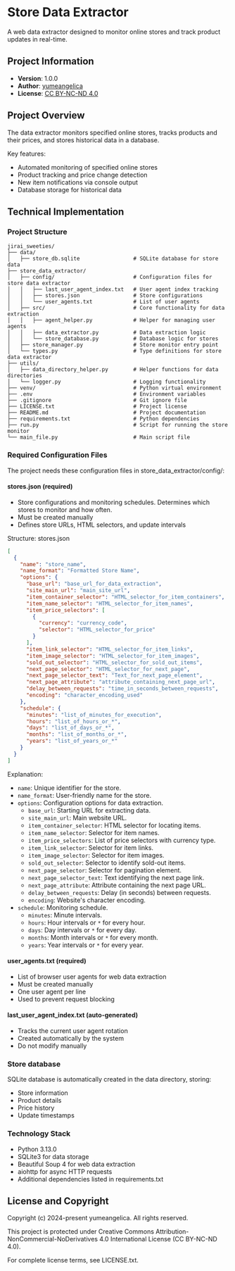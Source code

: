 # Store Data Extractor

A web data extractor designed to monitor online stores and track product updates in real-time.

## Project Information

- **Version**: 1.0.0
- **Author**: [yumeangelica](https://github.com/yumeangelica)
- **License**: [CC BY-NC-ND 4.0](LICENSE.txt)

## Project Overview

The data extractor monitors specified online stores, tracks products and their prices, and stores historical data in a database.

Key features:

- Automated monitoring of specified online stores
- Product tracking and price change detection
- New item notifications via console output
- Database storage for historical data

## Technical Implementation

### Project Structure

```
jirai_sweeties/
├── data/
│   ├── store_db.sqlite                 # SQLite database for store data
├── store_data_extractor/
│   ├── config/                         # Configuration files for store data extractor
│   │   ├── last_user_agent_index.txt   # User agent index tracking
│   │   ├── stores.json                 # Store configurations
│   │   └── user_agents.txt             # List of user agents
│   ├── src/                            # Core functionality for data extraction
│   │   ├── agent_helper.py             # Helper for managing user agents
│   │   ├── data_extractor.py           # Data extraction logic
│   │   └── store_database.py           # Database logic for stores
│   ├── store_manager.py                # Store monitor entry point
│   └── types.py                        # Type definitions for store data extractor
├── utils/
│   ├── data_directory_helper.py        # Helper functions for data directories
│   └── logger.py                       # Logging functionality
├── venv/                               # Python virtual environment
├── .env                                # Environment variables
├── .gitignore                          # Git ignore file
├── LICENSE.txt                         # Project license
├── README.md                           # Project documentation
├── requirements.txt                    # Python dependencies
├── run.py                              # Script for running the store monitor
└── main_file.py                        # Main script file
```

### Required Configuration Files

The project needs these configuration files in store_data_extractor/config/:

#### stores.json (required)

- Store configurations and monitoring schedules. Determines which stores to monitor and how often.
- Must be created manually
- Defines store URLs, HTML selectors, and update intervals

Structure:
stores.json

```json
[
  {
    "name": "store_name",
    "name_format": "Formatted Store Name",
    "options": {
      "base_url": "base_url_for_data_extraction",
      "site_main_url": "main_site_url",
      "item_container_selector": "HTML_selector_for_item_containers",
      "item_name_selector": "HTML_selector_for_item_names",
      "item_price_selectors": [
        {
          "currency": "currency_code",
          "selector": "HTML_selector_for_price"
        }
      ],
      "item_link_selector": "HTML_selector_for_item_links",
      "item_image_selector": "HTML_selector_for_item_images",
      "sold_out_selector": "HTML_selector_for_sold_out_items",
      "next_page_selector": "HTML_selector_for_next_page",
      "next_page_selector_text": "Text_for_next_page_element",
      "next_page_attribute": "attribute_containing_next_page_url",
      "delay_between_requests": "time_in_seconds_between_requests",
      "encoding": "character_encoding_used"
    },
    "schedule": {
      "minutes": "list_of_minutes_for_execution",
      "hours": "list_of_hours_or_*",
      "days": "list_of_days_or_*",
      "months": "list_of_months_or_*",
      "years": "list_of_years_or_*"
    }
  }
]
```

Explanation:

- `name`: Unique identifier for the store.
- `name_format`: User-friendly name for the store.
- `options`: Configuration options for data extraction.
  - `base_url`: Starting URL for extracting data.
  - `site_main_url`: Main website URL.
  - `item_container_selector`: HTML selector for locating items.
  - `item_name_selector`: Selector for item names.
  - `item_price_selectors`: List of price selectors with currency type.
  - `item_link_selector`: Selector for item links.
  - `item_image_selector`: Selector for item images.
  - `sold_out_selector`: Selector to identify sold-out items.
  - `next_page_selector`: Selector for pagination element.
  - `next_page_selector_text`: Text identifying the next page link.
  - `next_page_attribute`: Attribute containing the next page URL.
  - `delay_between_requests`: Delay (in seconds) between requests.
  - `encoding`: Website's character encoding.
- `schedule`: Monitoring schedule.
  - `minutes`: Minute intervals.
  - `hours`: Hour intervals or `*` for every hour.
  - `days`: Day intervals or `*` for every day.
  - `months`: Month intervals or `*` for every month.
  - `years`: Year intervals or `*` for every year.

#### user_agents.txt (required)

- List of browser user agents for web data extraction
- Must be created manually
- One user agent per line
- Used to prevent request blocking

#### last_user_agent_index.txt (auto-generated)

- Tracks the current user agent rotation
- Created automatically by the system
- Do not modify manually

### Store database

SQLite database is automatically created in the data directory, storing:

- Store information
- Product details
- Price history
- Update timestamps

### Technology Stack

- Python 3.13.0
- SQLite3 for data storage
- Beautiful Soup 4 for web data extraction
- aiohttp for async HTTP requests
- Additional dependencies listed in requirements.txt

## License and Copyright

Copyright (c) 2024-present yumeangelica. All rights reserved.

This project is protected under Creative Commons Attribution-NonCommercial-NoDerivatives 4.0 International License (CC BY-NC-ND 4.0).

For complete license terms, see LICENSE.txt.
